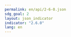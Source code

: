 ```yaml
---
permalink: en/api/2-6-0.json
sdg_goal: 2
layout: json_indicator
indicator: "2.6.0"
lang: en
---
```

